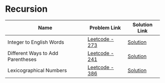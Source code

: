 # Recursion


| Name       | Problem Link                       | Solution Link                      |
|--------------------|------------------------------------|-----------------------------------|
| Integer to English Words          | [Leetcode - 273](https://leetcode.com/problems/integer-to-english-words)                | [Solution](https://github.com/moinhameed27/Ultimate-DSA/blob/main/Recursion/Integer%20to%20English%20Words.java)              |
| Different Ways to Add Parentheses          | [Leetcode - 241](https://leetcode.com/problems/different-ways-to-add-parentheses/description/)                | [Solution](https://github.com/moinhameed27/Ultimate-DSA/blob/main/Recursion/Different%20Ways%20to%20Add%20Parentheses.cpp)              |
| Lexicographical Numbers          | [Leetcode - 386](https://leetcode.com/problems/lexicographical-numbers/description/)                | [Solution](https://github.com/moinhameed27/Ultimate-DSA/blob/main/Recursion/Lexicographical%20Numbers.cpp)              |
